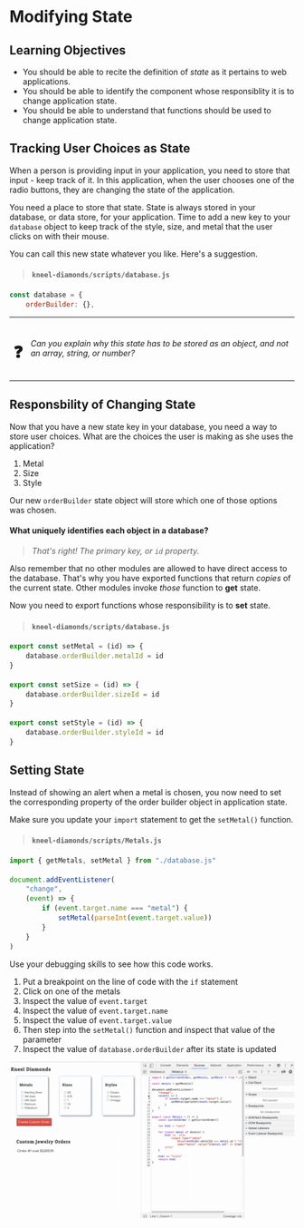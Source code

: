 # Modifying State

## Learning Objectives

* You should be able to recite the definition of _state_ as it pertains to web applications.
* You should be able to identify the component whose responsiblity it is to change application state.
* You should be able to understand that functions should be used to change application state.

## Tracking User Choices as State

When a person is providing input in your application, you need to store that input - keep track of it. In this application, when the user chooses one of the radio buttons, they are changing the state of the application.

You need a place to store that state. State is always stored in your database, or data store, for your application. Time to add a new key to your `database` object to keep track of the style, size, and metal that the user clicks on with their mouse.

You can call this new state whatever you like. Here's a suggestion.

> #### `kneel-diamonds/scripts/database.js`

```js
const database = {
    orderBuilder: {},
```

| | |
|:---:|:---|
| <h1>&#x2753;</h1> |  _Can you explain why this state has to be stored as an object, and not an array, string, or number?_ |

## Responsbility of Changing State

Now that you have a new state key in your database, you need a way to store user choices. What are the choices the user is making as she uses the application?

1. Metal
1. Size
1. Style

Our new `orderBuilder` state object will store which one of those options was chosen.

#### What uniquely identifies each object in a database?

> _That's right! The primary key, or `id` property._

Also remember that no other modules are allowed to have direct access to the database. That's why you have exported functions that return _copies_ of the current state. Other modules invoke _those_ function to **get** state.

Now you need to export functions whose responsibility is to **set** state.

> #### `kneel-diamonds/scripts/database.js`

```js
export const setMetal = (id) => {
    database.orderBuilder.metalId = id
}

export const setSize = (id) => {
    database.orderBuilder.sizeId = id
}

export const setStyle = (id) => {
    database.orderBuilder.styleId = id
}
```

## Setting State

Instead of showing an alert when a metal is chosen, you now need to set the corresponding property of the order builder object in application state.

Make sure you update your `import` statement to get the `setMetal()` function.

> #### `kneel-diamonds/scripts/Metals.js`

```js
import { getMetals, setMetal } from "./database.js"

document.addEventListener(
    "change",
    (event) => {
        if (event.target.name === "metal") {
            setMetal(parseInt(event.target.value))
        }
    }
)
```

Use your debugging skills to see how this code works.

1. Put a breakpoint on the line of code with the `if` statement
1. Click on one of the metals
1. Inspect the value of `event.target`
1. Inspect the value of `event.target.name`
1. Inspect the value of `event.target.value`
1. Then step into the `setMetal()` function and inspect that value of the parameter
1. Inspect the value of `database.orderBuilder` after its state is updated

![](./images/debugging-choosing-metals-event.gif)
